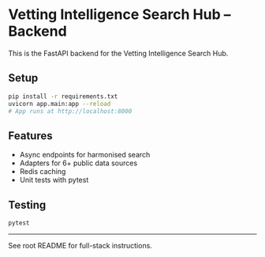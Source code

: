 # Vetting Intelligence Search Hub – Backend

This is the FastAPI backend for the Vetting Intelligence Search Hub.

## Setup

```bash
pip install -r requirements.txt
uvicorn app.main:app --reload
# App runs at http://localhost:8000
```

## Features
- Async endpoints for harmonised search
- Adapters for 6+ public data sources
- Redis caching
- Unit tests with pytest

## Testing

```bash
pytest
```

---
See root README for full-stack instructions. 